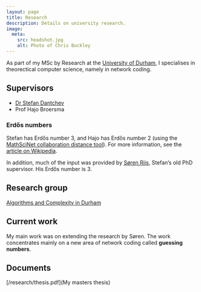 ```yaml
---
layout: page
title: Research
description: Details on university research.
image:
  meta:
    src: headshot.jpg
    alt: Photo of Chris Buckley
---
```


As part of my MSc by Research at the [University of Durham](https://www.dur.ac.uk/), I specialises in theorectical computer science, namely in network coding.

## Supervisors

* [Dr Stefan Dantchev](https://www.dur.ac.uk/computer.science/staff/profile/?id=2378)
* Prof Hajo Broersma

### Erdős numbers

Stefan has Erdős number 3, and Hajo has Erdős number 2 (using the [MathSciNet collaboration distance tool](https://mathscinet.ams.org/mathscinet/collaborationDistance.html)). For more information, see the [article on Wikipedia](https://en.wikipedia.org/wiki/Erd%C5%91s_number).

In addition, much of the input was provided by [Søren Riis](http://www.eecs.qmul.ac.uk/~smriis/), Stefan’s old PhD supervisor. His Erdős number is 3.

## Research group

[Algorithms and Complexity in Durham](https://www.dur.ac.uk/computer.science/research/acid/)

## Current work

My main work was on extending the research by Søren. The work concentrates mainly on a new area of network coding called **guessing numbers**.

## Documents

[/research/thesis.pdf](My masters thesis)
